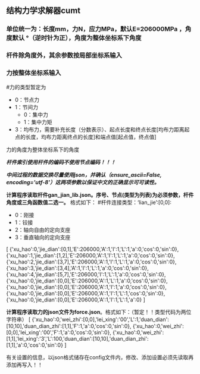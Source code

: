 ## 结构力学求解器cumt
### 单位统一为：长度mm，力N，应力MPa，默认E=206000MPa ，角度默认 °（逆时针为正），角度为整体坐标系下角度
### 杆件除角度外，其余参数按局部坐标系输入
### 力按整体坐标系输入

#力的类型暂定为
- 0：节点力  
- 1：节间力  
  -  0：集中力  
  -  1：集中力矩  
- 3：均布力，需要补充长度（分数表示）、起点长度和终点长度[均布力距离起点的长度，均布力距离终点的长度]和端点值[起点值，终点值]

力的角度为整体坐标系下的角度


***杆件索引使用杆件的编码不使用节点编码！！！***

***中间过程的数据交换尽量使用json，并确认（ensure_ascii=False, encoding='utf-8'）这两项参数以保证中文的正确显示可可读性。***

**计算程序读取杆件gan_jian_lib.json。序号、节点(类型为列表)为必须参数，杆件角度或三角函数值二选一。** 格式如下：
#杆件连接类型：‘lian_jie’:[0,0]:
- 0：刚接
- 1：铰接
- 2：轴向自由的定向支座
- 3：垂直轴向的定向支座

[
    {'xu_hao':0,'jie_dian':[0,1],'E':206000,'A':1,'I':1,'L':1,'a':0,'cos':0,'sin':0},
    {'xu_hao':1,'jie_dian':[1,2],'E':206000,'A':1,'I':1,'L':1,'a':0,'cos':0,'sin':0},
    {'xu_hao':2,'jie_dian':[3,7],'E':206000,'A':1,'I':1,'L':1,'a':0,'cos':0,'sin':0},
    {'xu_hao':3,'jie_dian':[3,4],'A':1,'I':1,'L':1,'a':0,'cos':0,'sin':0},
    {'xu_hao':4,'jie_dian':[5,7],'E':206000,'I':1,'L':1,'a':0,'cos':0,'sin':0},
    {'xu_hao':0,'jie_dian':[0,0],'E':206000,'A':1,'L':1,'a':0,'cos':0,'sin':0},
    {'xu_hao':0,'jie_dian':[0,0],'E':206000,'A':1,'I':1,'a':0,'cos':0,'sin':0},
    {'xu_hao':0,'jie_dian':[0,0],'E':206000,'A':1,'I':1,'L':1,'cos':0,'sin':0},
    {'xu_hao':0,'jie_dian':[0,0],'E':206000,'A':1,'I':1,'L':1,'a':0}
]


**计算程序读取力的json文件为force.json**。格式如下：（暂定！！类型代码为两位字符串）
[
    {'xu_hao':0,'wei_zhi':[0,0],'lei_xing':'00','L':1,'duan_dian':[10,10],'duan_dian_zhi':[1,1],'F':1,'a':0,'cos':0,'sin':0},
    {'xu_hao':0,'wei_zhi':[0,0],'lei_xing':'00','F':1,'a':0,'cos':0,'sin':0},
    {'xu_hao':0,'wei_zhi':[1,1],'lei_xing':'3','L':100,'duan_dian':[10,10],'duan_dian_zhi':[1,1],'a':0,'cos':0,'sin':0}
]


有关设置的信息，以json格式储存在config文件内，修改、添加设置必须先读取再添加再写入！！